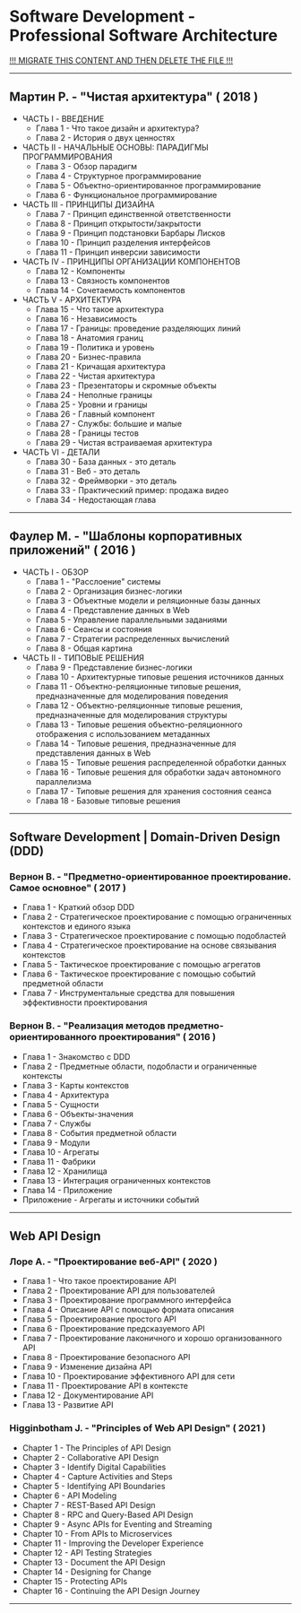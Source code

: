# Software Development - Professional Software Architecture

[!!! MIGRATE THIS CONTENT AND THEN DELETE THE FILE !!!]()

---

## Мартин Р. - "Чистая архитектура" ( 2018 )

* ЧАСТЬ I - ВВЕДЕНИЕ
  * Глава 1 - Что такое дизайн и архитектура?
  * Глава 2 - История о двух ценностях
* ЧАСТЬ II - НАЧАЛЬНЫЕ ОСНОВЫ: ПАРАДИГМЫ ПРОГРАММИРОВАНИЯ
  * Глава 3 - Обзор парадигм
  * Глава 4 - Структурное программирование
  * Глава 5 - Объектно-ориентированное программирование
  * Глава 6 - Функциональное программирование
* ЧАСТЬ III - ПРИНЦИПЫ ДИЗАЙНА
  * Глава 7 - Принцип единственной ответственности
  * Глава 8 - Принцип открытости/закрытости
  * Глава 9 - Принцип подстановки Барбары Лисков
  * Глава 10 - Принцип разделения интерфейсов
  * Глава 11 - Принцип инверсии зависимости
* ЧАСТЬ IV - ПРИНЦИПЫ ОРГАНИЗАЦИИ КОМПОНЕНТОВ
  * Глава 12 - Компоненты
  * Глава 13 - Связность компонентов
  * Глава 14 - Сочетаемость компонентов
* ЧАСТЬ V - АРХИТЕКТУРА
  * Глава 15 - Что такое архитектура
  * Глава 16 - Независимость
  * Глава 17 - Границы: проведение разделяющих линий
  * Глава 18 - Анатомия границ
  * Глава 19 - Политика и уровень
  * Глава 20 - Бизнес-правила
  * Глава 21 - Кричащая архитектура
  * Глава 22 - Чистая архитектура
  * Глава 23 - Презентаторы и скромные объекты
  * Глава 24 - Неполные границы
  * Глава 25 - Уровни и границы
  * Глава 26 - Главный компонент
  * Глава 27 - Службы: большие и малые
  * Глава 28 - Границы тестов
  * Глава 29 - Чистая встраиваемая архитектура
* ЧАСТЬ VI - ДЕТАЛИ
  * Глава 30 - База данных - это деталь
  * Глава 31 - Веб - это деталь
  * Глава 32 - Фреймворки - это деталь
  * Глава 33 - Практический пример: продажа видео
  * Глава 34 - Недостающая глава

---

## Фаулер М. - "Шаблоны корпоративных приложений" ( 2016 )

* ЧАСТЬ I - ОБЗОР
  * Глава 1 - "Расслоение" системы
  * Глава 2 - Организация бизнес-логики
  * Глава 3 - Объектные модели и реляционные базы данных
  * Глава 4 - Представление данных в Web
  * Глава 5 - Управление параллельными заданиями
  * Глава 6 - Сеансы и состояния
  * Глава 7 - Стратегии распределенных вычислений
  * Глава 8 - Общая картина
* ЧАСТЬ II - ТИПОВЫЕ РЕШЕНИЯ
  * Глава 9 - Представление бизнес-логики
  * Глава 10 - Архитектурные типовые решения источников данных
  * Глава 11 - Объектно-реляционные типовые решения, предназначенные для моделирования поведения
  * Глава 12 - Объектно-реляционные типовые решения, предназначенные для моделирования структуры
  * Глава 13 - Типовые решения объектно-реляционного отображения с использованием метаданных
  * Глава 14 - Типовые решения, предназначенные для представления данных в Web
  * Глава 15 - Типовые решения распределенной обработки данных
  * Глава 16 - Типовые решения для обработки задач автономного параллелизма
  * Глава 17 - Типовые решения для хранения состояния сеанса
  * Глава 18 - Базовые типовые решения

---

## Software Development | Domain-Driven Design (DDD)

### Вернон В. - "Предметно-ориентированное проектирование. Самое основное" ( 2017 )

* Глава 1 - Краткий обзор DDD
* Глава 2 - Стратегическое проектирование с помощью ограниченных контекстов и единого языка
* Глава 3 - Стратегическое проектирование с помощью подобластей
* Глава 4 - Стратегическое проектирование на основе связывания контекстов
* Глава 5 - Тактическое проектирование с помощью агрегатов
* Глава 6 - Тактическое проектирование с помощью событий предметной области
* Глава 7 - Инструментальные средства для повышения эффективности проектирования

### Вернон В. - "Реализация методов предметно-ориентированного проектирования" ( 2016 )

* Глава 1 - Знакомство с DDD
* Глава 2 - Предметные области, подобласти и ограниченные контексты
* Глава 3 - Карты контекстов
* Глава 4 - Архитектура
* Глава 5 - Сущности
* Глава 6 - Объекты-значения
* Глава 7 - Службы
* Глава 8 - События предметной области
* Глава 9 - Модули
* Глава 10 - Агрегаты
* Глава 11 - Фабрики
* Глава 12 - Хранилища
* Глава 13 - Интеграция ограниченных контекстов
* Глава 14 - Приложение
* Приложение - Агрегаты и источники событий

---

## Web API Design

### Лоре А. - "Проектирование веб-API" ( 2020 )

* Глава 1 - Что такое проектирование API
* Глава 2 - Проектирование API для пользователей
* Глава 3 - Проектирование программного интерфейса
* Глава 4 - Описание API с помощью формата описания
* Глава 5 - Проектирование простого API
* Глава 6 - Проектирование предсказуемого API
* Глава 7 - Проектирование лаконичного и хорошо организованного API
* Глава 8 - Проектирование безопасного API
* Глава 9 - Изменение дизайна API
* Глава 10 - Проектирование эффективного API для сети
* Глава 11 - Проектирование API в контексте
* Глава 12 - Документирование API
* Глава 13 - Развитие API

### Higginbotham J. - "Principles of Web API Design" ( 2021 )

* Chapter 1 - The Principles of API Design
* Chapter 2 - Collaborative API Design
* Chapter 3 - Identify Digital Capabilities
* Chapter 4 - Capture Activities and Steps
* Chapter 5 - Identifying API Boundaries
* Chapter 6 - API Modeling
* Chapter 7 - REST-Based API Design
* Chapter 8 - RPC and Query-Based API Design
* Chapter 9 - Async APIs for Eventing and Streaming
* Chapter 10 - From APIs to Microservices
* Chapter 11 - Improving the Developer Experience
* Chapter 12 - API Testing Strategies
* Chapter 13 - Document the API Design
* Chapter 14 - Designing for Change
* Chapter 15 - Protecting APIs
* Chapter 16 - Continuing the API Design Journey

---
